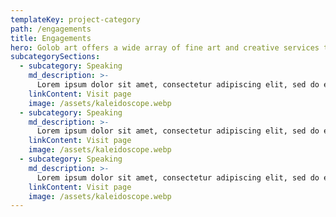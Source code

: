 ```yaml
---
templateKey: project-category
path: /engagements
title: Engagements
hero: Golob art offers a wide array of fine art and creative services to help lift people up, provoke thought, and transform spaces.
subcategorySections:
  - subcategory: Speaking
    md_description: >-
      Lorem ipsum dolor sit amet, consectetur adipiscing elit, sed do eiusmod tempor incididunt ut labore et dolore magna aliqua. Ut enim ad minim veniam, quis nostrud exercitation ullamco laboris nisi ut aliquip ex ea commodo consequat. Duis aute irure dolor in reprehenderit in voluptate velit esse cillum dolore eu fugiat nulla pariatur.
    linkContent: Visit page
    image: /assets/kaleidoscope.webp
  - subcategory: Speaking
    md_description: >-
      Lorem ipsum dolor sit amet, consectetur adipiscing elit, sed do eiusmod tempor incididunt ut labore et dolore magna aliqua. Ut enim ad minim veniam, quis nostrud exercitation ullamco laboris nisi ut aliquip ex ea commodo consequat. Duis aute irure dolor in reprehenderit in voluptate velit esse cillum dolore eu fugiat nulla pariatur.
    linkContent: Visit page
    image: /assets/kaleidoscope.webp
  - subcategory: Speaking
    md_description: >-
      Lorem ipsum dolor sit amet, consectetur adipiscing elit, sed do eiusmod tempor incididunt ut labore et dolore magna aliqua. Ut enim ad minim veniam, quis nostrud exercitation ullamco laboris nisi ut aliquip ex ea commodo consequat. Duis aute irure dolor in reprehenderit in voluptate velit esse cillum dolore eu fugiat nulla pariatur.
    linkContent: Visit page
    image: /assets/kaleidoscope.webp
---
```

